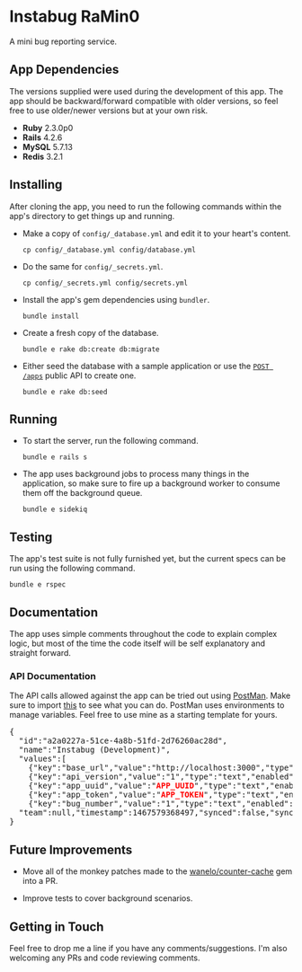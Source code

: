 # Instabug RaMin0

A mini bug reporting service.

## App Dependencies
The versions supplied were used during the development of this app. The app should be backward/forward compatible with older versions, so feel free to use older/newer versions but at your own risk.

* **Ruby** 2.3.0p0
* **Rails** 4.2.6
* **MySQL** 5.7.13
* **Redis** 3.2.1

## Installing
After cloning the app, you need to run the following commands within the app's directory to get things up and running.

* Make a copy of `config/_database.yml` and edit it to your heart's content.
    
    `cp config/_database.yml config/database.yml`

* Do the same for `config/_secrets.yml`.

    `cp config/_secrets.yml config/secrets.yml`

* Install the app's gem dependencies using `bundler`.

    `bundle install`
    
* Create a fresh copy of the database.

    `bundle e rake db:create db:migrate`

* Either seed the database with a sample application or use the [`POST /apps`](#doc-api) public API to create one.

    `bundle e rake db:seed`

## Running

* To start the server, run the following command.

    `bundle e rails s`
    
* The app uses background jobs to process many things in the application, so make sure to fire up a background worker to consume them off the background queue.

    `bundle e sidekiq`

## Testing

The app's test suite is not fully furnished yet, but the current specs can be run using the following command.

    bundle e rspec


## Documentation

The app uses simple comments throughout the code to explain complex logic, but most of the time the code itself will be self explanatory and straight forward.

### API Documentation<a name="doc-api"></a>

The API calls allowed against the app can be tried out using [PostMan](https://www.getpostman.com/). Make sure to import [this](https://www.getpostman.com/collections/5a329488e7d1aee98e49) to see what you can do. PostMan uses environments to manage variables. Feel free to use mine as a starting template for yours.

<pre>
{
  "id":"a2a0227a-51ce-4a8b-51fd-2d76260ac28d",
  "name":"Instabug (Development)",
  "values":[
    {"key":"base_url","value":"http://localhost:3000","type":"text","enabled":true,"hovered":false},
    {"key":"api_version","value":"1","type":"text","enabled":true},
    {"key":"app_uuid","value":"<span style="color:red;font-weight:bold">APP_UUID</span>","type":"text","enabled":true},
    {"key":"app_token","value":"<span style="color:red;font-weight:bold">APP_TOKEN</span>","type":"text","enabled":true},
    {"key":"bug_number","value":"1","type":"text","enabled":true}],
  "team":null,"timestamp":1467579368497,"synced":false,"syncedFilename":"","isDeleted":false
}
</pre>

## Future Improvements

* Move all of the monkey patches made to the [wanelo/counter-cache](https://github.com/wanelo/counter-cache) gem into a PR.

* Improve tests to cover background scenarios.

## Getting in Touch

Feel free to drop me a line if you have any comments/suggestions. I'm also welcoming any PRs and code reviewing comments.